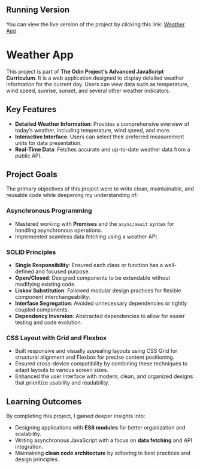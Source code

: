 ## Running Version

You can view the live version of the project by clicking this link: [Weather App](https://fabiusgasber.github.io/weather-app/)

# Weather App

This project is part of **The Odin Project's Advanced JavaScript Curriculum**. It is a web application designed to display detailed weather information for the current day. Users can view data such as temperature, wind speed, sunrise, sunset, and several other weather indicators.

## Key Features

- **Detailed Weather Information**: Provides a comprehensive overview of today’s weather, including temperature, wind speed, and more.  
- **Interactive Interface**: Users can select their preferred measurement units for data presentation.  
- **Real-Time Data**: Fetches accurate and up-to-date weather data from a public API.

## Project Goals

The primary objectives of this project were to write clean, maintainable, and reusable code while deepening my understanding of:

### **Asynchronous Programming**
- Mastered working with **Promises** and the `async/await` syntax for handling asynchronous operations.
- Implemented seamless data fetching using a weather API.

### **SOLID Principles**
- **Single Responsibility**: Ensured each class or function has a well-defined and focused purpose.
- **Open/Closed**: Designed components to be extendable without modifying existing code.
- **Liskov Substitution**: Followed modular design practices for flexible component interchangeability.
- **Interface Segregation**: Avoided unnecessary dependencies or tightly coupled components.
- **Dependency Inversion**: Abstracted dependencies to allow for easier testing and code evolution.

### **CSS Layout with Grid and Flexbox**
- Built responsive and visually appealing layouts using CSS Grid for structural alignment and Flexbox for precise content positioning.
- Ensured cross-device compatibility by combining these techniques to adapt layouts to various screen sizes.
- Enhanced the user interface with modern, clean, and organized designs that prioritize usability and readability.

## Learning Outcomes

By completing this project, I gained deeper insights into:
- Designing applications with **ES6 modules** for better organization and scalability.
- Writing asynchronous JavaScript with a focus on **data fetching** and API integration.
- Maintaining **clean code architecture** by adhering to best practices and design principles.
